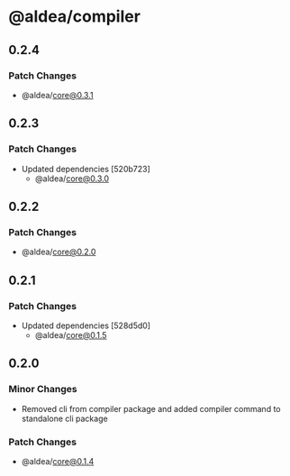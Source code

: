 # @aldea/compiler

## 0.2.4

### Patch Changes

- @aldea/core@0.3.1

## 0.2.3

### Patch Changes

- Updated dependencies [520b723]
  - @aldea/core@0.3.0

## 0.2.2

### Patch Changes

- @aldea/core@0.2.0

## 0.2.1

### Patch Changes

- Updated dependencies [528d5d0]
  - @aldea/core@0.1.5

## 0.2.0

### Minor Changes

- Removed cli from compiler package and added compiler command to standalone cli package

### Patch Changes

- @aldea/core@0.1.4
